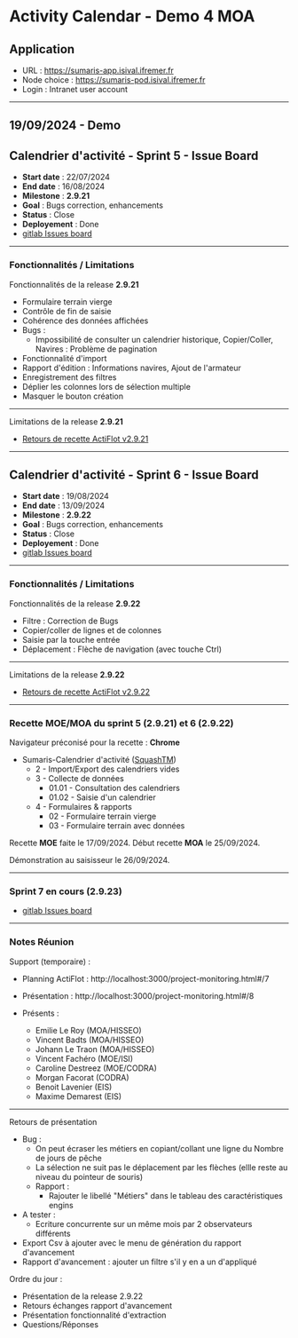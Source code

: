 # Activity Calendar - Demo 4 MOA

## Application

- URL : https://sumaris-app.isival.ifremer.fr
- Node choice : https://sumaris-pod.isival.ifremer.fr
- Login : Intranet user account

---

## 19/09/2024 - Demo 

## Calendrier d'activité - Sprint 5 - Issue Board

- **Start date** : 22/07/2024
- **End date** : 16/08/2024
- **Milestone** : **2.9.21**
- **Goal** : Bugs correction, enhancements
- **Status** : Close
- **Deployement** : Done
- [gitlab Issues board](https://gitlab.ifremer.fr/sih-public/sumaris/sumaris-app/-/boards/873?label_name[]=ACTIFLOT&milestone_title=2.9.21)

---

### Fonctionnalités / Limitations

Fonctionnalités de la release **2.9.21**
- Formulaire terrain vierge
- Contrôle de fin de saisie
- Cohérence des données affichées
- Bugs :
  - Impossibilité de consulter un calendrier historique, Copier/Coller, Navires : Problème de pagination
- Fonctionnalité d'import
- Rapport d'édition : Informations navires, Ajout de l'armateur
- Enregistrement des filtres
- Déplier les colonnes lors de sélection multiple
- Masquer le bouton création
---

Limitations de la release **2.9.21**
- [Retours de recette ActiFlot v2.9.21](https://gitlab.ifremer.fr/sih-public/sumaris/sumaris-doc/-/blob/master/projects/activity-calendar/rec/rec-24-003-activity-calendar-refonte-recette-2.9.21.md)

---

## Calendrier d'activité - Sprint 6 - Issue Board

- **Start date** : 19/08/2024
- **End date** : 13/09/2024
- **Milestone** : **2.9.22**
- **Goal** : Bugs correction, enhancements
- **Status** : Close
- **Deployement** : Done
- [gitlab Issues board](https://gitlab.ifremer.fr/sih-public/sumaris/sumaris-app/-/boards/873?label_name[]=ACTIFLOT&milestone_title=2.9.22)

---

### Fonctionnalités / Limitations

Fonctionnalités de la release **2.9.22**
- Filtre : Correction de Bugs
- Copier/coller de lignes et de colonnes
- Saisie par la touche entrée
- Déplacement : Flèche de navigation (avec touche Ctrl)
---

Limitations de la release **2.9.22**
- [Retours de recette ActiFlot v2.9.22](https://gitlab.ifremer.fr/sih-public/sumaris/sumaris-doc/-/blob/master/projects/activity-calendar/rec/rec-24-003-activity-calendar-refonte-recette-2.9.21.md)

---

### Recette MOE/MOA du sprint 5 (**2.9.21**) et 6 (**2.9.22**)

Navigateur préconisé pour la recette : **Chrome**

- Sumaris-Calendrier d'activité ([SquashTM](http://visi-common-squash.ifremer.fr:8080/squash/login))
  - 2 - Import/Export des calendriers vides 
  - 3 - Collecte de données
    * 01.01 - Consultation des calendriers
    * 01.02 - Saisie d'un calendrier
  - 4 - Formulaires & rapports
    * 02 - Formulaire terrain vierge
    * 03 - Formulaire terrain avec données

Recette **MOE** faite le 17/09/2024. Début recette **MOA** le 25/09/2024.

Démonstration au saisisseur le 26/09/2024.

---

### Sprint 7 en cours (2.9.23)

- [gitlab Issues board](https://gitlab.ifremer.fr/sih-public/sumaris/sumaris-app/-/boards/873?label_name[]=ACTIFLOT&milestone_title=2.9.23)

---

### Notes Réunion

Support (temporaire) : 

- Planning ActiFlot : http://localhost:3000/project-monitoring.html#/7
- Présentation : http://localhost:3000/project-monitoring.html#/8

- Présents :
  - Emilie Le Roy (MOA/HISSEO)
  - Vincent Badts (MOA/HISSEO)
  - Johann Le Traon (MOA/HISSEO)
  - Vincent Fachéro (MOE/ISI)
  - Caroline Destreez (MOE/CODRA)
  - Morgan Facorat (CODRA)
  - Benoit Lavenier (EIS)
  - Maxime Demarest (EIS)

---

Retours de présentation 

- Bug : 
  - On peut écraser les métiers en copiant/collant une ligne du Nombre de jours de pêche
  - La sélection ne suit pas le déplacement par les flèches (ellle reste au niveau du pointeur de souris)
  - Rapport : 
    - Rajouter le libellé "Métiers" dans le tableau des caractéristiques engins
- A tester : 
  - Ecriture concurrente sur un même mois par 2 observateurs différents
- Export Csv à ajouter avec le menu de génération du rapport d'avancement
- Rapport d'avancement : ajouter un filtre s'il y en a un d'appliqué


Ordre du jour :
- Présentation de la release 2.9.22
- Retours échanges rapport d'avancement
- Présentation fonctionnalité d'extraction
- Questions/Réponses


